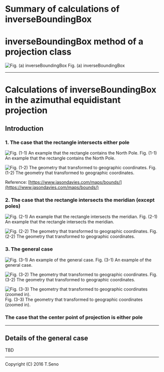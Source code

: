 Summary of calculations of inverseBoundingBox
==============

# inverseBoundingBox method of a projection class

![Fig. (a) inverseBoundingBox](https://raw.githubusercontent.com/tomosn/raster-map-projection/master/docs/inverse-bounding-box.png)
Fig. (a) inverseBoundingBox


***

# Calculations of inverseBoundingBox in the azimuthal equidistant projection

## Introduction

### 1. The case that the rectangle intersects either pole

![Fig. (1-1) An example that the rectangle contains the North Pole.](https://raw.githubusercontent.com/tomosn/raster-map-projection/master/docs/1-north-pole-proj.png)
Fig. (1-1) An example that the rectangle contains the North Pole.

![Fig. (1-2) The geometry that transformed to geographic coordinates.](https://raw.githubusercontent.com/tomosn/raster-map-projection/master/docs/1-north-pole-latlong.png)
Fig. (1-2) The geometry that transformed to geographic coordinates.

Reference:
[https://www.jasondavies.com/maps/bounds/](https://www.jasondavies.com/maps/bounds/)


### 2. The case that the rectangle intersects the meridian (except poles)

![Fig. (2-1) An example that the rectangle intersects the meridian.](https://raw.githubusercontent.com/tomosn/raster-map-projection/master/docs/2-cross-meridian-proj.png)
Fig. (2-1) An example that the rectangle intersects the meridian.

![Fig. (2-2) The geometry that transformed to geographic coordinates.](https://raw.githubusercontent.com/tomosn/raster-map-projection/master/docs/2-cross-meridian-latlong.png)
Fig. (2-2) The geometry that transformed to geographic coordinates.



### 3. The general case

![Fig. (3-1) An example of the general case.](https://raw.githubusercontent.com/tomosn/raster-map-projection/master/docs/3-general-case-proj.png)
Fig. (3-1) An example of the general case.

![Fig. (3-2) The geometry that transformed to geographic coordinates.](https://raw.githubusercontent.com/tomosn/raster-map-projection/master/docs/3-general-case-latlong.png)
Fig. (3-2) The geometry that transformed to geographic coordinates.

![Fig. (3-3) The geometry that transformed to geographic coordinates (zoomed in).](https://raw.githubusercontent.com/tomosn/raster-map-projection/master/docs/3-general-case-latlong-zoom.png)
Fig. (3-3) The geometry that transformed to geographic coordinates (zoomed in).



### The case that the center point of projection is either pole



***

## Details of the general case


TBD



----
Copyright (C) 2016 T.Seno
